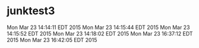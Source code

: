 # junktest3
Mon Mar 23 14:14:11 EDT 2015
Mon Mar 23 14:15:44 EDT 2015
Mon Mar 23 14:15:52 EDT 2015
Mon Mar 23 14:18:02 EDT 2015
Mon Mar 23 16:37:12 EDT 2015
Mon Mar 23 16:42:05 EDT 2015
